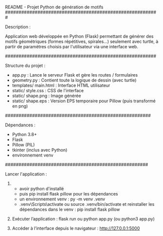 

README - Projet Python de génération de motifs
#########################################################

Description :

Application web développée en Python (Flask) permettant de générer des motifs géométriques (formes répétitives, spirales...) seulement avec turtle, à partir de paramètres choisis par l'utilisateur via une interface web.


########################################################

Structure du projet :

- app.py              : Lance le serveur Flask et gère les routes / formulaires
- geometry.py         : Contient toute la logique de dessin (avec turtle)
- templates/ main.html : Interface HTML utilisateur
- static/ style.css    : CSS de l'interface
- static/ shape.png    : Image générée 
- static/ shape.eps    : Version EPS temporaire pour Pillow (puis transformé en png)


######################################################

Dépendances :

- Python 3.8+
- Flask
- Pillow (PIL)
- tkinter (inclus avec Python)
- environnement venv

#####################################################

Lancer l'application :

1. - avoir python d'installé
   - puis pip install flask pillow pour les dépendances
   - un environnement venv : py -m venv .venv
   - .venv\Scripts\activate ou source .venv/bin/activate
et   reinstaller les dépendances dans le venv :  pip install flask pillow
  
2. Exécuter l’application :
   flask run ou python app.py (ou python3 app.py) 

3. Accéder à l’interface depuis le navigateur :
   http://127.0.0.1:5000

